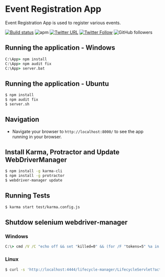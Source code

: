 # Event Registration App

Event Registration App is used to register various events.

[![Build status](https://avvarma.visualstudio.com/ProgLan/_apis/build/status/EventRegistrationApp?branchName=master)](https://avvarma.visualstudio.com/ProgLan/_build/latest?definitionId=16)
![apm](https://img.shields.io/apm/l/vim-mode.svg)
[![Twitter URL](https://img.shields.io/twitter/url/http/shields.io.svg?style=social)](https://twitter.com/iAvinashVarma) [![Twitter Follow](https://img.shields.io/twitter/follow/iAvinashVarma.svg?style=social&label=Follow)](https://twitter.com/iAvinashVarma)
![GitHub followers](https://img.shields.io/github/followers/iAvinashVarma.svg?style=flat-square&label=Follow)

## Running the application - Windows

```cmd
C:\App> npm install
C:\App> npm audit fix
C:\App> server.bat
```

## Running the application - Ubuntu

```bash
$ npm install
$ npm audit fix
$ server.sh
```

## Navigation

* Navigate your browser to `http://localhost:8000/` to see the app running in your browser.

## Install Karma, Protractor and Update WebDriverManager

```bash
$ npm install -g karma-cli
$ npm install -g protractor
$ webdriver-manager update
```

## Running Tests

```bash
$ karma start test/karma.config.js
```

## Shutdow selenium webdriver-manager

### Windows

```cmd
C:\> cmd /V /C "echo off && set "killed=0" && (for /F "tokens=5" %a in ('netstat -ano ^| findstr ":4444"') do if not %a == 0 if not !killed! == 1 (taskkill /F /PID %a && set "killed=1")) || echo No webdriver process found"
```

### Linux

```bash
$ curl -s 'http://localhost:4444/lifecycle-manager/LifecycleServlet?action=shutdown'
```